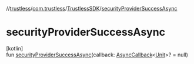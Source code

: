 //[trustless](../../../index.md)/[com.trustless](../index.md)/[TrustlessSDK](index.md)/[securityProviderSuccessAsync](security-provider-success-async.md)

# securityProviderSuccessAsync

[kotlin]\
fun [securityProviderSuccessAsync](security-provider-success-async.md)(callback: [AsyncCallback](../../com.trustless.utils/-async-callback/index.md)&lt;[Unit](https://kotlinlang.org/api/latest/jvm/stdlib/kotlin/-unit/index.html)&gt;? = null)
